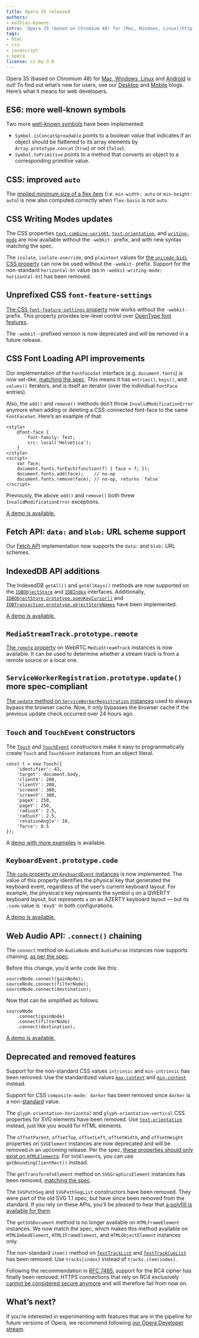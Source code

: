```yaml
---
title: Opera 35 released
authors:
- mathias-bynens
intro: 'Opera 35 (based on Chromium 48) for [Mac, Windows, Linux](http://www.opera.com/computer) and [Android](https://play.google.com/store/apps/details?id=com.opera.browser) is out! To find out what’s new for users, see our [Desktop](http://www.opera.com/blogs/desktop/) and [Mobile](http://www.opera.com/blogs/mobile/2016/02/save-space-on-your-android-phone-with-web-apps/) blogs. Here’s what it means for web developers.'
tags:
- html
- css
- javascript
- opera
license: cc-by-3.0
---
```


Opera 35 (based on Chromium 48) for [Mac, Windows, Linux](http://www.opera.com/computer) and [Android](https://play.google.com/store/apps/details?id=com.opera.browser) is out! To find out what’s new for users, see our [Desktop](http://www.opera.com/blogs/desktop/) and [Mobile](http://www.opera.com/blogs/mobile/2016/02/save-space-on-your-android-phone-with-web-apps/) blogs. Here’s what it means for web developers.

## ES6: more well-known symbols

Two more [well-known symbols](https://tc39.github.io/ecma262/#sec-well-known-symbols) have been implemented:

* `Symbol.isConcatSpreadable` points to a boolean value that indicates if an object should be flattened to its array elements by `Array.prototype.concat` (`true`) or not (`false`).
* `Symbol.toPrimitive` points to a method that converts an object to a corresponding primitive value.

## CSS: improved `auto`

The [implied minimum size of a flex item](https://drafts.csswg.org/css-flexbox/#min-size-auto) (i.e. `min-width: auto` or `min-height: auto`) is now also computed correctly when `flex-basis` is not `auto`.

## CSS Writing Modes updates

The CSS properties [`text-combine-upright`](https://drafts.csswg.org/css-writing-modes-3/#text-combine-upright), [`text-orientation`](https://drafts.csswg.org/css-writing-modes-3/#text-orientation), and [`writing-mode`](https://drafts.csswg.org/css-writing-modes-3/#block-flow) are now available without the `-webkit-` prefix, and with new syntax matching the spec.

The `isolate`, `isolate-override`, and `plaintext` values for [the `unicode-bidi` CSS property](https://drafts.csswg.org/css-writing-modes-3/#unicode-bidi) can now be used without the `-webkit-` prefix. Support for the non-standard `horizontal-bt` value (as in `-webkit-writing-mode: horizontal-bt`) has been removed.

## Unprefixed CSS `font-feature-settings`

[The CSS `font-feature-settings` property](https://drafts.csswg.org/css-fonts/#font-feature-settings-prop) now works without the `-webkit-` prefix. This property provides low-level control over [OpenType font features](https://dev.opera.com/articles/state-of-web-type/#opentype-features).

The `-webkit-`-prefixed version is now deprecated and will be removed in a future release.

## CSS Font Loading API improvements

Our implementation of the `FontFaceSet` interface (e.g. `document.fonts`) is now set-like, [matching the spec](https://drafts.csswg.org/css-font-loading/#FontFaceSet-interface). This means it has `entries()`, `keys()`, and `values()` iterators, and is itself an iterator (over the individual `FontFace` entries).

Also, the `add()` and `remove()` methods don’t throw `InvalidModificationError` anymore when adding or deleting a CSS-connected font-face to the same `FontFaceSet`. Here’s an example of that:

	<style>
		@font-face {
			font-family: Test;
			src: local('Helvetica');
		}
	</style>
	<script>
		var face;
		document.fonts.forEach(function(f) { face = f; });
		document.fonts.add(face);    // no-op
		document.fonts.remove(face); // no-op, returns `false`
	</script>

Previously, the above `add()` and `remove()` both threw `InvalidModificationError` exceptions.

[A demo is available.](https://googlechrome.github.io/samples/font-face-set/)

## Fetch API: `data:` and `blob:` URL scheme support

Our [Fetch API](https://fetch.spec.whatwg.org/) implementation now supports the `data:` and `blob:` URL schemes.

## IndexedDB API additions

The IndexedDB `getAll()` and `getAllKeys()` methods are now supported on the [`IDBObjectStore`](https://w3c.github.io/IndexedDB/#object-store) and [`IDBIndex`](https://w3c.github.io/IndexedDB/#index) interfaces. Additionally, [`IDBObjectStore.prototype.openKeyCursor()`](https://w3c.github.io/IndexedDB/#dom-idbobjectstore-openkeycursor) and [`IDBTransaction.prototype.objectStoreNames`](https://w3c.github.io/IndexedDB/#dom-idbtransaction-objectstorenames) have been implemented.

[A demo is available.](https://googlechrome.github.io/samples/idb-getall/)

## `MediaStreamTrack.prototype.remote`

[The `remote` property](https://w3c.github.io/mediacapture-main/getusermedia.html#widl-MediaStreamTrack-remote) on WebRTC `MediaStreamTrack` instances is now available. It can be used to determine whether a stream track is from a remote source or a local one.

## `ServiceWorkerRegistration.prototype.update()` more spec-compliant

[The `update` method on `ServiceWorkerRegistration` instances](https://slightlyoff.github.io/ServiceWorker/spec/service_worker/#service-worker-registration-update) used to always bypass the browser cache. Now, it only bypasses the browser cache if the previous update check occurred over 24 hours ago.

## `Touch` and `TouchEvent` constructors

The [`Touch`](https://w3c.github.io/touch-events/#touch-interface) and [`TouchEvent`](https://w3c.github.io/touch-events/#touchevent-interface) constructors make it easy to programmatically create `Touch` and `TouchEvent` instances from an object literal.

	const t = new Touch({
		'identifier': 42,
		'target': document.body,
		'clientX': 200,
		'clientY': 200,
		'screenX': 300,
		'screenY': 300,
		'pageX': 250,
		'pageY': 250,
		'radiusX': 2.5,
		'radiusY': 2.5,
		'rotationAngle': 10,
		'force': 0.5
	});


A [demo with more examples](https://output.jsbin.com/lohuwa) is available.

## `KeyboardEvent.prototype.code`

[The `code` property on `KeyboardEvent` instances](https://w3c.github.io/uievents/#widl-KeyboardEvent-code) is now implemented. The value of this property identifies the physical key that generated the keyboard event, regardless of the user’s current keyboard layout. For example, the physical `Q` key represents the symbol `q` on a QWERTY keyboard layout, but represents `a` on an AZERTY keyboard layout — but its `.code` value is `'KeyQ'` in both configurations.

[A demo is available.](https://googlechrome.github.io/samples/keyboardevent-code-attribute/)

## Web Audio API: `.connect()` chaining

The `connect` method on `AudioNode` and `AudioParam` instances now supports chaining, [as per the spec](https://webaudio.github.io/web-audio-api/#widl-AudioNode-connect-AudioNode-AudioNode-destination-unsigned-long-output-unsigned-long-input).

Before this change, you’d write code like this:

	sourceNode.connect(gainNode);
	sourceNode.connect(filterNode);
	sourceNode.connect(destination);

Now that can be simplified as follows:

	sourceNode
		.connect(gainNode)
		.connect(filterNode)
		.connect(destination);

[A demo is available.](https://googlechrome.github.io/samples/webaudio-method-chaining/)

## Deprecated and removed features

Support for the non-standard CSS values `intrinsic` and `min-intrinsic` has been removed. Use the standardized values [`max-content`](https://drafts.csswg.org/css-sizing-3/#max-content) and [`min-content`](https://drafts.csswg.org/css-sizing-3/#min-content) instead.

Support for CSS `composite-mode: darker` has been removed since `darker` is a non-[standard](https://drafts.fxtf.org/compositing-1/#compositemode) value.

The `glyph-orientation-horizontal` and `glyph-orientation-vertical` CSS properties for SVG elements have been removed. Use [`text-orientation`](https://drafts.csswg.org/css-writing-modes-3/#text-orientation) instead, just like you would for HTML elements.

The `offsetParent`, `offsetTop`, `offsetLeft`, `offsetWidth`, and `offsetHeight` properties on `SVGElement` instances are now deprecated and will be removed in an upcoming release. Per the spec, [these properties should only exist on `HTMLElement`s](https://drafts.csswg.org/cssom-view/#extensions-to-the-htmlelement-interface). For `SVGElement`s, you can use `getBoundingClientRect()` instead.

The `getTransformToElement` method on `SVGGraphicsElement` instances has been removed, [matching the spec](https://html.spec.whatwg.org/multipage/embedded-content.html#svg-0).

The `SVGPathSeg` and `SVGPathSegList` constructors have been removed. They were part of the old SVG 1.1 spec, but have since been removed from the standard. If you rely on these APIs, you’ll be pleased to hear that [a polyfill is available for them](https://github.com/progers/pathseg).

The `getSVGDocument` method is no longer available on `HTMLFrameElement` instances. We now match the spec, which makes this method available on `HTMLEmbedElement`, `HTMLIFrameElement`, and `HTMLObjectElement` instances only.

The non-standard `item()` method on [`TextTrackList`](https://html.spec.whatwg.org/#texttracklist) and [`TextTrackCueList`](https://html.spec.whatwg.org/#texttrackcuelist) has been removed. Use `tracks[index]` instead of `tracks.item(index)`.

Following the recommendation in [RFC 7465](https://tools.ietf.org/html/rfc7465 "Prohibiting RC4 Cipher Suites"), support for the RC4 cipher has finally been removed. HTTPS connections that rely on RC4 exclusively [cannot be considered secure anymore](https://en.wikipedia.org/wiki/RC4#Security) and will therefore fail from now on.

## What’s next?

If you’re interested in experimenting with features that are in the pipeline for future versions of Opera, we recommend following [our Opera Developer stream](http://www.opera.com/developer).
